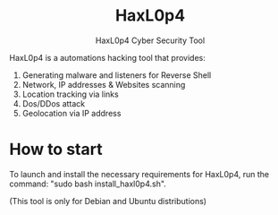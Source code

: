 <h1 align="center">HaxL0p4</h1>
<p align="center">HaxL0p4 Cyber Security Tool</p>



HaxL0p4 is a automations hacking tool that provides:

1) Generating malware and listeners for Reverse Shell
2) Network, IP addresses & Websites scanning
3) Location tracking via links
4) Dos/DDos attack
5) Geolocation via IP address


# How to start

To launch and install the necessary requirements for HaxL0p4, run the command: "sudo bash install_haxl0p4.sh".

(This tool is only for Debian and Ubuntu distributions)

